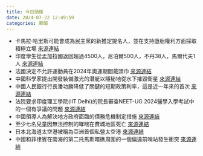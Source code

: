 ```yaml
---
title: 今日頭條
date: 2024-07-22 12:49:59
categories: 新聞            
---
```

- 卡馬拉·哈里斯可能會成為民主黨的新推定提名人，並在支持墮胎權利方面採取積極立場 [來源連結](https://www.npr.org/sections/shots-health-news/2024/07/22/nx-s1-5048045/harris-abortion-health-drug-prices-insulin-medicare)
- 印度學生從孟加拉國返回超過4500人，尼泊爾500人，不丹38人，馬爾代夫1人 [來源連結](https://www.thehindu.com/news/the-hindu-morning-digest-july-22-2024/article68431103.ece)
- 法國決定不允許運動員在2024年奧運期間戴頭巾 [來源連結](https://www.npr.org/2024/07/22/nx-s1-5043751/france-olympics-hijab-ban-amnesty-international)
- 中國科學家提出開發裝備激光的潛艇以隱秘地從水下摧毀衛星 [來源連結](https://asiatimes.com/2024/07/chinese-subs-may-soon-sport-satellite-killing-lasers/)
- 中國人民銀行行長潘功勝降低了關鍵的短期政策利率，這是近一年來的首次 [來源連結](https://asiatimes.com/2024/07/china-cuts-key-rate-amid-worst-deflation-since-99/)
- 法院要求印度理工學院(IIT Delhi)的院長審查NEET-UG 2024醫學入學考試中的一個有爭議的問題 [來源連結](https://www.thehindu.com/news/national/neet-ug-hearing-2024-live-updates-july-22/article68431112.ece)
- 中國領導人為解決地方政府面臨的債務危機制定措施 [來源連結](https://www.japantimes.co.jp/business/2024/07/22/economy/xi-china-finances-indebted-regions/)
- 至少七名兒童因無法控制的哮喘在費城地區死亡 [來源連結](https://www.npr.org/sections/shots-health-news/2024/07/22/nx-s1-5042364/a-discontinued-asthma-medication-has-patients-scrambling-some-to-the-er)
- 日本北海道太空港被稱為亞洲首個私營太空港 [來源連結](https://www.japantimes.co.jp/news/2024/07/22/japan/science-health/hokkaido-spaceport/)
- 中國和菲律賓在南海的第二托馬斯暗礁周圍的一個偏遠前哨站發生衝突 [來源連結](https://www.japantimes.co.jp/news/2024/07/22/asia-pacific/politics/philippines-china-resupply-agreement/)




